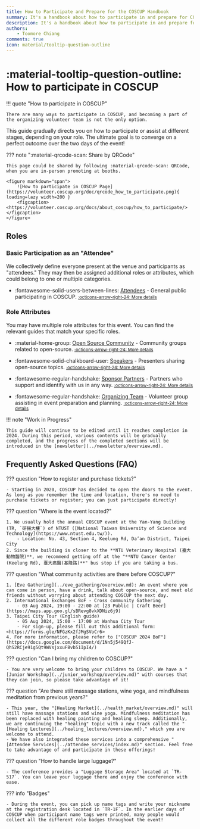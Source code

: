 ```yaml
---
title: How to Participate and Prepare for the COSCUP Handbook
summary: It's a handbook about how to participate in and prepare for COSCUP.
description: It's a handbook about how to participate in and prepare for COSCUP.
authors:
    - Toomore Chiang
comments: true
icon: material/tooltip-question-outline
---
```


# :material-tooltip-question-outline: How to participate in COSCUP

!!! quote "How to participate in COSCUP"

    There are many ways to participate in COSCUP, and becoming a part of the organizing volunteer team is not the only option.

This guide gradually directs you on how to participate or assist at different stages, depending on your role. The ultimate goal is to converge on a perfect outcome over the two days of the event!

??? note ":material-qrcode-scan: Share by QRCode"

    This page could be shared by following :material-qrcode-scan: QRCode, when you are in-person promoting at booths.

    <figure markdown="span">
        ![How to participate in COSCUP Page](https://volunteer.coscup.org/doc/qrcode_how_to_participate.png){ loading=lazy width=200 }
        <figcaption><https://volunteer.coscup.org/docs/about_coscup/how_to_participate/></figcaption>
    </figure>

## Roles

### Basic Participation as an "Attendee"

We collectively define everyone present at the venue and participants as "attendees." They may then be assigned additional roles or attributes, which could belong to one or multiple categories.

<div class="grid cards" markdown>

-   :fontawesome-solid-users-between-lines: [Attendees](./as_attendee.md) - General public participating in COSCUP. <small>[:octicons-arrow-right-24: More details](./as_attendee.md)</small>

</div>

### Role Attributes

You may have multiple role attributes for this event. You can find the relevant guides that match your specific roles.

<div class="grid cards" markdown>

-   :material-home-group: [Open Source Community](./as_community.md) - Community groups related to open-source. <small>[:octicons-arrow-right-24: More details](./as_community.md)</small>

-   :fontawesome-solid-chalkboard-user: [Speakers](./as_speaker.md) - Presenters sharing open-source topics. <small>[:octicons-arrow-right-24: More details](./as_speaker.md)</small>

-   :fontawesome-regular-handshake: [Sponsor Partners](./as_sponsor.md) - Partners who support and identify with us in any way. <small>[:octicons-arrow-right-24: More details](./as_sponsor.md)</small>

-   :fontawesome-regular-handshake: [Organizing Team](./as_organizing_team.md) - Volunteer group assisting in event preparation and planning. <small>[:octicons-arrow-right-24: More details](./as_organizing_team.md)</small>

</div>

!!! note "Work in Progress"

    This guide will continue to be edited until it reaches completion in 2024. During this period, various contents will be gradually completed, and the progress of the completed sections will be introduced in the [newsletter](../newsletters/overview.md).

## Frequently Asked Questions (FAQ)

??? question "How to register and purchase tickets?"

    - Starting in 2020, COSCUP has decided to open the doors to the event. As long as you remember the time and location, there's no need to purchase tickets or register; you can just participate directly!

??? question "Where is the event located?"

    1. We usually hold the annual COSCUP event at the Yan-Yang Building (TR, `研揚大樓`) of NTUST ([National Taiwan University of Science and Technology](https://www.ntust.edu.tw/)).
        - Location: No. 43, Section 4, Keelung Rd, Da’an District, Taipei City
    2. Since the building is closer to the **NTU Veterinary Hospital (臺大動物醫院)**, we recommend getting off at the "**NTU Cancer Center (Keelung Rd), 臺大癌醫(基隆路)**" bus stop if you are taking a bus.

??? question "What community activities are there before COSCUP?"

    1. [Eve Gathering](../eve_gathering/overview.md): An event where you can come in person, have a drink, talk about open-source, and meet old friends without worrying about attending COSCUP the next day.
    2. International Exchanges BoF - Cross community Gathering
        - 03 Aug 2024, 19:00 - 22:00 at [23 Public | Craft Beer](https://maps.app.goo.gl/sBRevg8vkXDNiz6j9)
    3. Taipei City Tour (English guide)
        - 05 Aug 2024, 15:00 - 17:00 at Wanhua City Tour
        - For sign-up, please fill out this additional form: <https://forms.gle/NFGzKx2fJMgSVoCr6>
    4. For more information, please refer to ["COSCUP 2024 BoF"](https://docs.google.com/document/d/1Nn5j549QfJ-QhS2RCje91g5Qt9WVsjxxuFBvb51IpI4/)

??? question "Can I bring my children to COSCUP?"

    - You are very welcome to bring your children to COSCUP. We have a "[Junior Workshop](../junior_workshop/overview.md)" with courses that they can join, so please take advantage of it!

??? question "Are there still massage stations, wine yoga, and mindfulness meditation from previous years?"

    - This year, the "[Healing Market](../health_market/overview.md)" will still have massage stations and wine yoga. Mindfulness meditation has been replaced with healing painting and healing sleep. Additionally, we are continuing the "healing" topic with a new track called the "[Healing Lectures](../healing_lectures/overview.md)," which you are welcome to attend.
    - We have also integrated these services into a comprehensive "[Attendee Services](../attendee_services/index.md)" section. Feel free to take advantage of and participate in these offerings!

??? question "How to handle large luggage?"

    - The conference provides a "Luggage Storage Area" located at `TR-517`. You can leave your luggage there and enjoy the conference with ease.

??? info "Badges"

    - During the event, you can pick up name tags and write your nickname at the registration desk located in `TR-1F`. In the earlier days of COSCUP when participant name tags were printed, many people would collect all the different role badges throughout the event!
